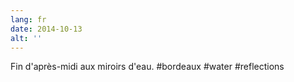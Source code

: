 ```yaml
---
lang: fr
date: 2014-10-13
alt: ''
---
```


Fin d'après-midi aux miroirs d'eau. #bordeaux #water #reflections
